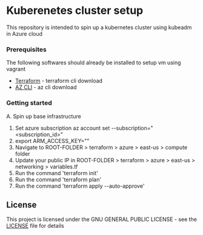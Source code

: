 # Kuberenetes cluster setup 

This repository is intended to spin up a kubernetes cluster using kubeadm in Azure cloud


### Prerequisites

The following softwares should already be installed to setup vm using vagrant

* [Terraform](https://www.terraform.io/downloads.html) - terraform cli download
* [AZ CLI]( https://docs.microsoft.com/en-us/cli/azure/install-azure-cli?view=azure-cli-latest) - az cli download


### Getting started

A. Spin up base infrastructure

  1. Set azure subscription az account set --subscription="<subscription_id>"
  2. export ARM_ACCESS_KEY=""
  3. Navigate to ROOT-FOLDER > terraform > azure > east-us > compute folder
  4. Update your public IP in ROOT-FOLDER > terraform > azure > east-us > networking > variables.tf
  4. Run the command 'terraform init'
  5. Run the command 'terraform plan'
  6. Run the command 'terraform apply --auto-approve'


## License

This project is licensed under the GNU GENERAL PUBLIC LICENSE - see the [LICENSE](LICENSE) file for details


